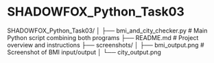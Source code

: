 # SHADOWFOX_Python_Task03
SHADOWFOX_Python_Task03/ │ ├── bmi_and_city_checker.py        # Main Python script combining both programs ├── README.md                      # Project overview and instructions ├── screenshots/ │   ├── bmi_output.png             # Screenshot of BMI input/output │   └── city_output.png           

